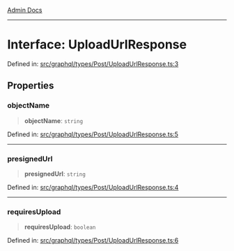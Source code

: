 [Admin Docs](/)

***

# Interface: UploadUrlResponse

Defined in: [src/graphql/types/Post/UploadUrlResponse.ts:3](https://github.com/PalisadoesFoundation/talawa-api/blob/b92360e799fdc7cf89a1346eb8395735c501ee9c/src/graphql/types/Post/UploadUrlResponse.ts#L3)

## Properties

### objectName

> **objectName**: `string`

Defined in: [src/graphql/types/Post/UploadUrlResponse.ts:5](https://github.com/PalisadoesFoundation/talawa-api/blob/b92360e799fdc7cf89a1346eb8395735c501ee9c/src/graphql/types/Post/UploadUrlResponse.ts#L5)

***

### presignedUrl

> **presignedUrl**: `string`

Defined in: [src/graphql/types/Post/UploadUrlResponse.ts:4](https://github.com/PalisadoesFoundation/talawa-api/blob/b92360e799fdc7cf89a1346eb8395735c501ee9c/src/graphql/types/Post/UploadUrlResponse.ts#L4)

***

### requiresUpload

> **requiresUpload**: `boolean`

Defined in: [src/graphql/types/Post/UploadUrlResponse.ts:6](https://github.com/PalisadoesFoundation/talawa-api/blob/b92360e799fdc7cf89a1346eb8395735c501ee9c/src/graphql/types/Post/UploadUrlResponse.ts#L6)
